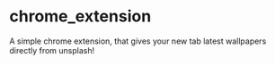 # chrome_extension
A simple chrome extension, that gives your new tab latest wallpapers directly from unsplash!
